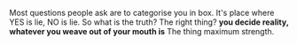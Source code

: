 Most questions people ask are to categorise you in box.
It's place where YES is lie, NO is lie.
So what is the truth? The right thing?
**you decide reality, whatever you weave out of your mouth is**
The thing maximum strength.

